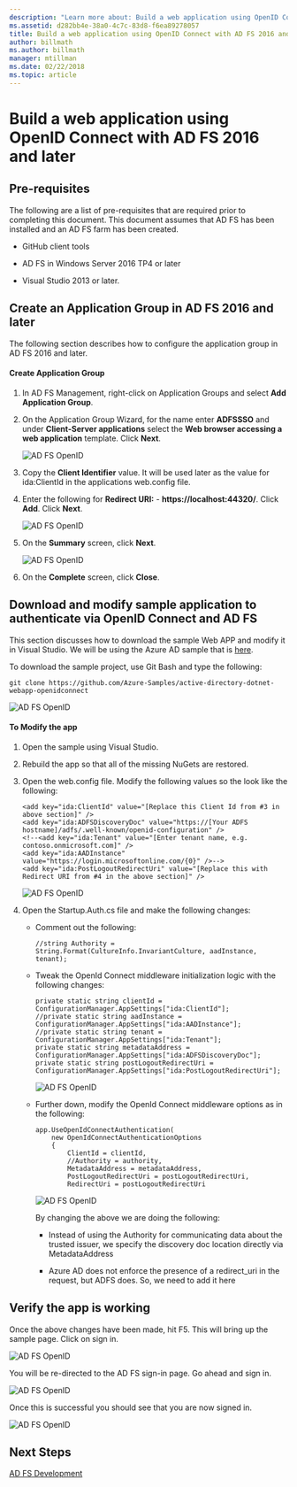 ```yaml
---
description: "Learn more about: Build a web application using OpenID Connect with AD FS 2016 and later"
ms.assetid: d282bb4e-38a0-4c7c-83d8-f6ea89278057
title: Build a web application using OpenID Connect with AD FS 2016 and later
author: billmath
ms.author: billmath
manager: mtillman
ms.date: 02/22/2018
ms.topic: article
---
```


# Build a web application using OpenID Connect with AD FS 2016 and later

## Pre-requisites
The following are a list of pre-requisites that are required prior to completing this document. This document assumes that AD FS has been installed and an AD FS farm has been created.

-   GitHub client tools

-   AD FS in Windows Server 2016 TP4 or later

-   Visual Studio 2013 or later.

## Create an Application Group in AD FS 2016 and later
The following section describes how to configure the application group in AD FS 2016 and later.

#### Create Application Group

1.  In AD FS Management, right-click on Application Groups and select **Add Application Group**.

2.  On the Application Group Wizard, for the name enter **ADFSSSO** and under **Client-Server applications** select the **Web browser accessing a web application** template.  Click **Next**.

    ![AD FS OpenID](media/Enabling-OpenId-Connect-with-AD-FS-2016/AD_FS_OpenID_1.PNG)

3.  Copy the **Client Identifier** value.  It will be used later as the value for ida:ClientId  in the applications web.config file.

4.  Enter the following for **Redirect URI:** - **https://localhost:44320/**.  Click **Add**. Click **Next**.

    ![AD FS OpenID](media/Enabling-OpenId-Connect-with-AD-FS-2016/AD_FS_OpenID_2.PNG)

5.  On the **Summary** screen,  click **Next**.

    ![AD FS OpenID](media/Enabling-OpenId-Connect-with-AD-FS-2016/AD_FS_OpenID_3.PNG)

6.  On the **Complete** screen,  click **Close**.

## Download and modify sample application to authenticate via OpenID Connect and AD FS
This section discusses how to download the sample Web APP and modify it in Visual Studio.   We will be using the Azure AD sample that is [here](https://github.com/Azure-Samples/active-directory-dotnet-webapp-openidconnect).

To download the sample project, use Git Bash and type the following:

```
git clone https://github.com/Azure-Samples/active-directory-dotnet-webapp-openidconnect
```

![AD FS OpenID](media/Enabling-OpenId-Connect-with-AD-FS-2016/AD_FS_OpenID_8.PNG)

#### To Modify the app

1.  Open the sample using Visual Studio.

2.  Rebuild the app so that all of the missing NuGets are restored.

3.  Open the web.config file.  Modify the following values so the look like the following:

    ```
    <add key="ida:ClientId" value="[Replace this Client Id from #3 in above section]" />
    <add key="ida:ADFSDiscoveryDoc" value="https://[Your ADFS hostname]/adfs/.well-known/openid-configuration" />
    <!--<add key="ida:Tenant" value="[Enter tenant name, e.g. contoso.onmicrosoft.com]" />
    <add key="ida:AADInstance" value="https://login.microsoftonline.com/{0}" />-->
    <add key="ida:PostLogoutRedirectUri" value="[Replace this with Redirect URI from #4 in the above section]" />
    ```

    ![AD FS OpenID](media/Enabling-OpenId-Connect-with-AD-FS-2016/AD_FS_OpenID_9.PNG)

4.  Open the Startup.Auth.cs file and make the following changes:

    -   Comment out the following:

        ```
        //string Authority = String.Format(CultureInfo.InvariantCulture, aadInstance, tenant);
        ```

    -   Tweak the OpenId Connect middleware initialization logic with the following changes:

        ```
        private static string clientId = ConfigurationManager.AppSettings["ida:ClientId"];
        //private static string aadInstance = ConfigurationManager.AppSettings["ida:AADInstance"];
        //private static string tenant = ConfigurationManager.AppSettings["ida:Tenant"];
        private static string metadataAddress = ConfigurationManager.AppSettings["ida:ADFSDiscoveryDoc"];
        private static string postLogoutRedirectUri = ConfigurationManager.AppSettings["ida:PostLogoutRedirectUri"];
        ```

        ![AD FS OpenID](media/Enabling-OpenId-Connect-with-AD-FS-2016/AD_FS_OpenID_10.PNG)

    -   Further down, modify the OpenId Connect middleware options as in the following:

        ```
        app.UseOpenIdConnectAuthentication(
            new OpenIdConnectAuthenticationOptions
            {
                ClientId = clientId,
                //Authority = authority,
                MetadataAddress = metadataAddress,
                PostLogoutRedirectUri = postLogoutRedirectUri,
                RedirectUri = postLogoutRedirectUri
        ```

        ![AD FS OpenID](media/Enabling-OpenId-Connect-with-AD-FS-2016/AD_FS_OpenID_11.PNG)

        By changing the above we are doing the following:

        -   Instead of using the Authority for communicating data about the trusted issuer, we specify the discovery doc location directly via MetadataAddress

        -   Azure AD does not enforce the presence of a redirect_uri in the request, but ADFS does. So, we need to add it here

## Verify the app is working
Once the above changes have been made, hit F5.  This will bring up the sample page.  Click on sign in.

![AD FS OpenID](media/Enabling-OpenId-Connect-with-AD-FS-2016/AD_FS_OpenID_12.PNG)

You will be re-directed to the AD FS sign-in page.  Go ahead and sign in.

![AD FS OpenID](media/Enabling-OpenId-Connect-with-AD-FS-2016/AD_FS_OpenID_13.PNG)

Once this is successful you should see that you are now signed in.

![AD FS OpenID](media/Enabling-OpenId-Connect-with-AD-FS-2016/AD_FS_OpenID_14.PNG)

## Next Steps
[AD FS Development](../../ad-fs/AD-FS-Development.md)
